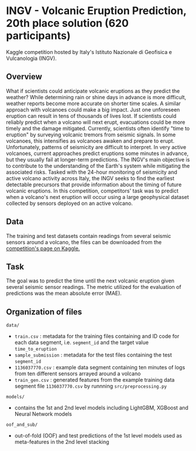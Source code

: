 # INGV - Volcanic Eruption Prediction, 20th place solution (620 participants)
Kaggle competition hosted by Italy's Istituto Nazionale di Geofisica e Vulcanologia (INGV).

## Overview
What if scientists could anticipate volcanic eruptions as they predict the weather? While determining rain or shine days in advance is more difficult, weather reports become more accurate on shorter time scales. A similar approach with volcanoes could make a big impact. Just one unforeseen eruption can result in tens of thousands of lives lost. If scientists could reliably predict when a volcano will next erupt, evacuations could be more timely and the damage mitigated.
Currently, scientists often identify "time to eruption" by surveying volcanic tremors from seismic signals. In some volcanoes, this intensifies as volcanoes awaken and prepare to erupt. Unfortunately, patterns of seismicity are difficult to interpret. In very active volcanoes, current approaches predict eruptions some minutes in advance, but they usually fail at longer-term predictions.
The INGV's main objective is to contribute to the understanding of the Earth's system while mitigating the associated risks. Tasked with the 24-hour monitoring of seismicity and active volcano activity across Italy, the INGV seeks to find the earliest detectable precursors that provide information about the timing of future volcanic eruptions.
In this competition, competitors' task was to predict when a volcano's next eruption will occur using a large geophysical dataset collected by sensors deployed on an active volcano.

## Data
The training and test datasets contain readings from several seismic sensors around a volcano, the files can be downloaded from the [competition's page on Kaggle.](https://www.kaggle.com/c/predict-volcanic-eruptions-ingv-oe/data)

## Task
The goal was to predict the time until the next volcanic eruption given several seismic sensor readings. The metric utilized for the evaluation of predictions was the mean absolute error (MAE).

## Organization of files
`data/`
* `train.csv` : metadata for the training files containing and ID code for each data segment, i.e. `segment_id` and the target value `time_to_eruption`
* `sample_submission` : metadata for the test files containing the test `segment_id`
* `1136037770.csv` : example data segment containing ten minutes of logs from ten different sensors arrayed around a volcano
* `train_gen.csv` : generated features from the example training data segment file `1136037770.csv` by runnning `src/preprocessing.py`

`models/`
* contains the 1st and 2nd level models including LightGBM, XGBoost and Neural Network models

`oof_and_sub/`
* out-of-fold (OOF) and test predictions of the 1st level models used as meta-features in the 2nd level stacking



